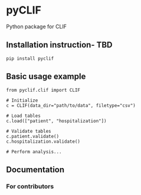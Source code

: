 # pyCLIF
Python package for CLIF


## Installation instruction- TBD
```
pip install pyclif
```


## Basic usage example
```
from pyclif.clif import CLIF

# Initialize
c = CLIF(data_dir="path/to/data", filetype="csv")

# Load tables
c.load(["patient", "hospitalization"])

# Validate tables
c.patient.validate()
c.hospitalization.validate()

# Perform analysis...
```

## Documentation

### For contributors
